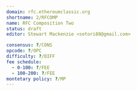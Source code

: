 ```yaml
---
domain: rfc.ethereumclassic.org
shortname: 2/RFCOMP
name: RFC Composition Two
status: draft
editor: Stewart Mackenzie <setori88@gmail.com>

consensus: ?/CONS
opcode: ?/OPC
difficulty: ?/DIFF
fee schedule:
  - 0-100: ?/FEE
  - 100-200: ?/FEE
montetary policy: ?/MP
---
```

